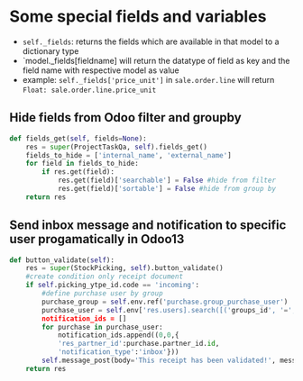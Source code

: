 # Some special fields and variables

- `self._fields`: returns the fields which are available in that model to a dictionary type
- `model._fields[fieldname] will return the datatype of field as key and the field name with respective model as value
- example: `self._fields['price_unit']` in `sale.order.line` will return `Float: sale.order.line.price_unit`

## Hide fields from Odoo filter and groupby
```python
def fields_get(self, fields=None):
    res = super(ProjectTaskQa, self).fields_get()
    fields_to_hide = ['internal_name', 'external_name']
    for field in fields_to_hide:
        if res.get(field):
            res.get(field)['searchable'] = False #hide from filter
            res.get(field)['sortable'] = False #hide from group by
    return res
```

## Send inbox message and notification to specific user progamatically in Odoo13
```python
def button_validate(self):
    res = super(StockPicking, self).button_validate()
    #create condition only receipt document
    if self.picking_ytpe_id.code == 'incoming':
        #define purchase user by group
        purchase_group = self.env.ref('purchase.group_purchase_user')
        purchase_user = self.env['res.users].search([('groups_id', '=', purchase_group)])
        notification_ids = []
        for purchase in purchase_user:
            notification_ids.append((0,0,{
            'res_partner_id':purchase.partner_id.id,
            'notification_type':'inbox'}))
        self.message_post(body='This receipt has been validated!', message_type='notification', subtype='mail.mt_comment', author_id='self.env.user.partner_id.id', notification_ids=notification_ids)
    return res
```

